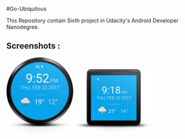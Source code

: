 #Go-Ubiquitous

This Repository contain Sixth project in Udacity's Android Developer Nanodegree.

Screenshots :
---------------------

<img width="35%" src="/art/wear_round.png" />     <img width="40%" src="/art/wear_square.png" />



